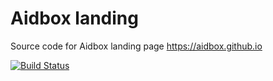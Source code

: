 # Aidbox landing

Source code for Aidbox landing page <https://aidbox.github.io>

[![Build Status](https://travis-ci.org/Aidbox/landing.svg)](https://github.com/Aidbox/landing)
